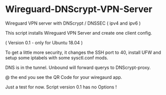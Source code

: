 # Wireguard-DNScrypt-VPN-Server
Wireguard VPN server with DNScrypt / DNSSEC  ( ipv4 and ipv6 )


This script installs Wireguard VPN Server and create one client config.

( Version 0.1 - only for Ubuntu 18.04 )

To get a little more security, 
it changes the SSH port to 40,
install UFW and setup some iptabels with some sysctl.conf mods.


DNS is in the tunnel. Unbound will forward querys to DNScrypt-proxy.


@ the end you see the QR Code for your wiregaurd app.


Just a test for now.
Script version 0.1 has no Options !
